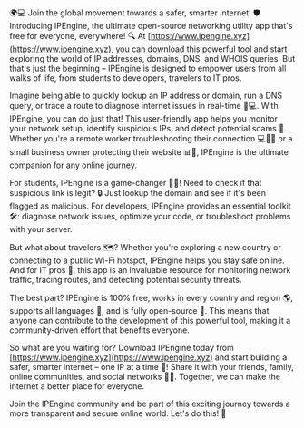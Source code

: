 🌍💻 Join the global movement towards a safer, smarter internet! 🛡️ Introducing IPEngine, the ultimate open-source networking utility app that's free for everyone, everywhere! 🔍 At [https://www.ipengine.xyz](https://www.ipengine.xyz), you can download this powerful tool and start exploring the world of IP addresses, domains, DNS, and WHOIS queries. But that's just the beginning – IPEngine is designed to empower users from all walks of life, from students to developers, travelers to IT pros.

Imagine being able to quickly lookup an IP address or domain, run a DNS query, or trace a route to diagnose internet issues in real-time 📡💻. With IPEngine, you can do just that! This user-friendly app helps you monitor your network setup, identify suspicious IPs, and detect potential scams 🚀. Whether you're a remote worker troubleshooting their connection 💻🏃‍♀️ or a small business owner protecting their website 📊💸, IPEngine is the ultimate companion for any online journey.

For students, IPEngine is a game-changer 👩‍🎓! Need to check if that suspicious link is legit? 🔒 Just lookup the domain and see if it's been flagged as malicious. For developers, IPEngine provides an essential toolkit 🛠️: diagnose network issues, optimize your code, or troubleshoot problems with your server.

But what about travelers 🗺️? Whether you're exploring a new country or connecting to a public Wi-Fi hotspot, IPEngine helps you stay safe online. And for IT pros 🔧, this app is an invaluable resource for monitoring network traffic, tracing routes, and detecting potential security threats.

The best part? IPEngine is 100% free, works in every country and region 🌎, supports all languages 💬, and is fully open-source 👥. This means that anyone can contribute to the development of this powerful tool, making it a community-driven effort that benefits everyone.

So what are you waiting for? Download IPEngine today from [https://www.ipengine.xyz](https://www.ipengine.xyz) and start building a safer, smarter internet – one IP at a time 🔗! Share it with your friends, family, online communities, and social networks 📱👫. Together, we can make the internet a better place for everyone.

Join the IPEngine community and be part of this exciting journey towards a more transparent and secure online world. Let's do this! 💪